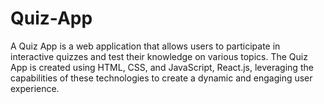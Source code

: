 # Quiz-App
A Quiz App is a web application that allows users to participate in interactive quizzes and test their knowledge on various topics. The Quiz App is created using HTML, CSS, and JavaScript, React.js, leveraging the capabilities of these technologies to create a dynamic and engaging user experience.
